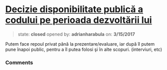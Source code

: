 # [Decizie disponibilitate publică a codului pe perioada dezvoltării lui](https://github.com/adrianharabula/condr/issues/3)

> state: **closed** opened by: **adrianharabula** on: **3/15/2017**

Putem face repoul privat până la prezentare/evaluare, iar după îl putem pune înapoi public, pentru a îl putea folosi şi în alte scopuri. (interviuri, etc)

### Comments

